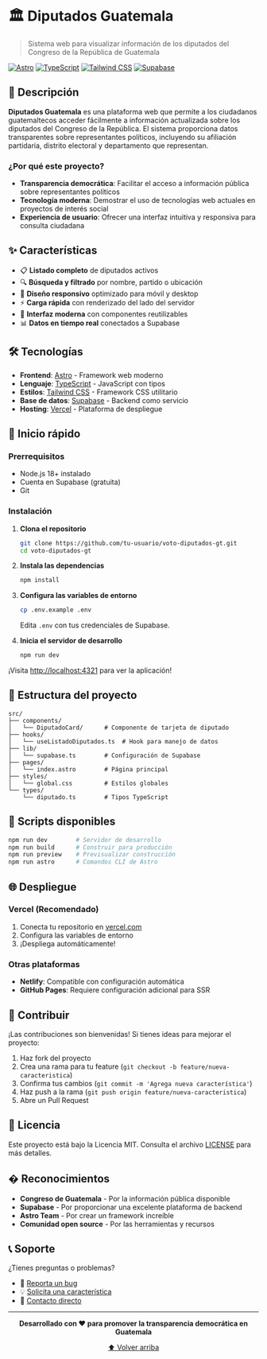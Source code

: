 # 🏛️ Diputados Guatemala

> Sistema web para visualizar información de los diputados del Congreso de la República de Guatemala

[![Astro](https://img.shields.io/badge/Built%20with-Astro-ff5d01?style=flat&logo=astro)](https://astro.build/)
[![TypeScript](https://img.shields.io/badge/TypeScript-007ACC?style=flat&logo=typescript&logoColor=white)](https://www.typescriptlang.org/)
[![Tailwind CSS](https://img.shields.io/badge/Tailwind_CSS-38B2AC?style=flat&logo=tailwind-css&logoColor=white)](https://tailwindcss.com/)
[![Supabase](https://img.shields.io/badge/Supabase-3ECF8E?style=flat&logo=supabase&logoColor=white)](https://supabase.com/)

## 📖 Descripción

**Diputados Guatemala** es una plataforma web que permite a los ciudadanos guatemaltecos acceder fácilmente a información actualizada sobre los diputados del Congreso de la República. El sistema proporciona datos transparentes sobre representantes políticos, incluyendo su afiliación partidaria, distrito electoral y departamento que representan.

### ¿Por qué este proyecto?

- **Transparencia democrática**: Facilitar el acceso a información pública sobre representantes políticos
- **Tecnología moderna**: Demostrar el uso de tecnologías web actuales en proyectos de interés social
- **Experiencia de usuario**: Ofrecer una interfaz intuitiva y responsiva para consulta ciudadana

## ✨ Características

- 📋 **Listado completo** de diputados activos
- 🔍 **Búsqueda y filtrado** por nombre, partido o ubicación
- 📱 **Diseño responsivo** optimizado para móvil y desktop
- ⚡ **Carga rápida** con renderizado del lado del servidor
- 🎨 **Interfaz moderna** con componentes reutilizables
- 📊 **Datos en tiempo real** conectados a Supabase

## 🛠️ Tecnologías

- **Frontend**: [Astro](https://astro.build/) - Framework web moderno
- **Lenguaje**: [TypeScript](https://www.typescriptlang.org/) - JavaScript con tipos
- **Estilos**: [Tailwind CSS](https://tailwindcss.com/) - Framework CSS utilitario
- **Base de datos**: [Supabase](https://supabase.com/) - Backend como servicio
- **Hosting**: [Vercel](https://vercel.com/) - Plataforma de despliegue

## 🚀 Inicio rápido

### Prerrequisitos

- Node.js 18+ instalado
- Cuenta en Supabase (gratuita)
- Git

### Instalación

1. **Clona el repositorio**
   ```bash
   git clone https://github.com/tu-usuario/voto-diputados-gt.git
   cd voto-diputados-gt
   ```

2. **Instala las dependencias**
   ```bash
   npm install
   ```

3. **Configura las variables de entorno**
   ```bash
   cp .env.example .env
   ```
   Edita `.env` con tus credenciales de Supabase.

4. **Inicia el servidor de desarrollo**
   ```bash
   npm run dev
   ```

¡Visita [http://localhost:4321](http://localhost:4321) para ver la aplicación!

## 📁 Estructura del proyecto

```
src/
├── components/
│   └── DiputadoCard/      # Componente de tarjeta de diputado
├── hooks/
│   └── useListadoDiputados.ts  # Hook para manejo de datos
├── lib/
│   └── supabase.ts        # Configuración de Supabase
├── pages/
│   └── index.astro        # Página principal
├── styles/
│   └── global.css         # Estilos globales
└── types/
    └── diputado.ts        # Tipos TypeScript
```

## 🔧 Scripts disponibles

```bash
npm run dev        # Servidor de desarrollo
npm run build      # Construir para producción
npm run preview    # Previsualizar construcción
npm run astro      # Comandos CLI de Astro
```

## 🌐 Despliegue

### Vercel (Recomendado)

1. Conecta tu repositorio en [vercel.com](https://vercel.com)
2. Configura las variables de entorno
3. ¡Despliega automáticamente!

### Otras plataformas

- **Netlify**: Compatible con configuración automática
- **GitHub Pages**: Requiere configuración adicional para SSR

## 🤝 Contribuir

¡Las contribuciones son bienvenidas! Si tienes ideas para mejorar el proyecto:

1. Haz fork del proyecto
2. Crea una rama para tu feature (`git checkout -b feature/nueva-caracteristica`)
3. Confirma tus cambios (`git commit -m 'Agrega nueva característica'`)
4. Haz push a la rama (`git push origin feature/nueva-caracteristica`)
5. Abre un Pull Request

## 📄 Licencia

Este proyecto está bajo la Licencia MIT. Consulta el archivo [LICENSE](LICENSE) para más detalles.

## � Reconocimientos

- **Congreso de Guatemala** - Por la información pública disponible
- **Supabase** - Por proporcionar una excelente plataforma de backend
- **Astro Team** - Por crear un framework increíble
- **Comunidad open source** - Por las herramientas y recursos

## 📞 Soporte

¿Tienes preguntas o problemas? 

- 🐛 [Reporta un bug](../../issues/new?template=bug_report.md)
- 💡 [Solicita una característica](../../issues/new?template=feature_request.md)
- 📧 [Contacto directo](mailto:tu-email@ejemplo.com)

---

<p align="center">
  <strong>Desarrollado con ❤️ para promover la transparencia democrática en Guatemala</strong>
</p>

<p align="center">
  <a href="#top">⬆️ Volver arriba</a>
</p>
